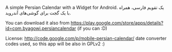 A simple Persian Calendar with a Widget for Android.
یک تقویم فارسی، همراه با یک گجت برای گوشی‌های آندروید.

You can download it also from https://play.google.com/store/apps/details?id=com.byagowi.persiancalendar (if you can :D)


License:
http://code.google.com/p/mobile-persian-calendar/ date converter codes used, so this app will be also in GPLv2 :)